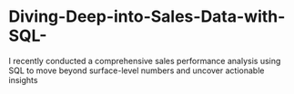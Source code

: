 # Diving-Deep-into-Sales-Data-with-SQL-
I recently conducted a comprehensive sales performance analysis using SQL to move beyond surface-level numbers and uncover actionable insights
